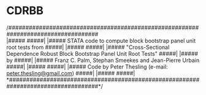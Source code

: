 # CDRBB
/*###################################################################################*\
|#####                                                                           #####|
|#####     STATA code to compute block bootstrap panel unit root tests from      #####|
|#####                                                                           #####|
|##### "Cross-Sectional Dependence Robust Block Bootstrap Panel Unit Root Tests" #####|
|#####                                    by                                     #####|
|#####           Franz C. Palm, Stephan Smeekes and Jean-Pierre Urbain           #####|
|#####                                                                           #####|
|#####    Code by Peter Thesling (e-mail: peter.thesling@gmail.com)              #####|
|#####                                                                           #####|
\*###################################################################################*/
